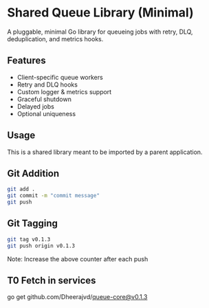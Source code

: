 # Shared Queue Library (Minimal)
A pluggable, minimal Go library for queueing jobs with retry, DLQ, deduplication, and metrics hooks.

## Features
- Client-specific queue workers
- Retry and DLQ hooks
- Custom logger & metrics support
- Graceful shutdown
- Delayed jobs
- Optional uniqueness

## Usage
This is a shared library meant to be imported by a parent application.

## Git Addition

```bash
git add .
git commit -m "commit message"
git push
```

## Git Tagging
```bash
git tag v0.1.3
git push origin v0.1.3
```

Note: Increase the above counter after each push

## T0 Fetch in services
go get github.com/Dheerajvd/queue-core@v0.1.3
